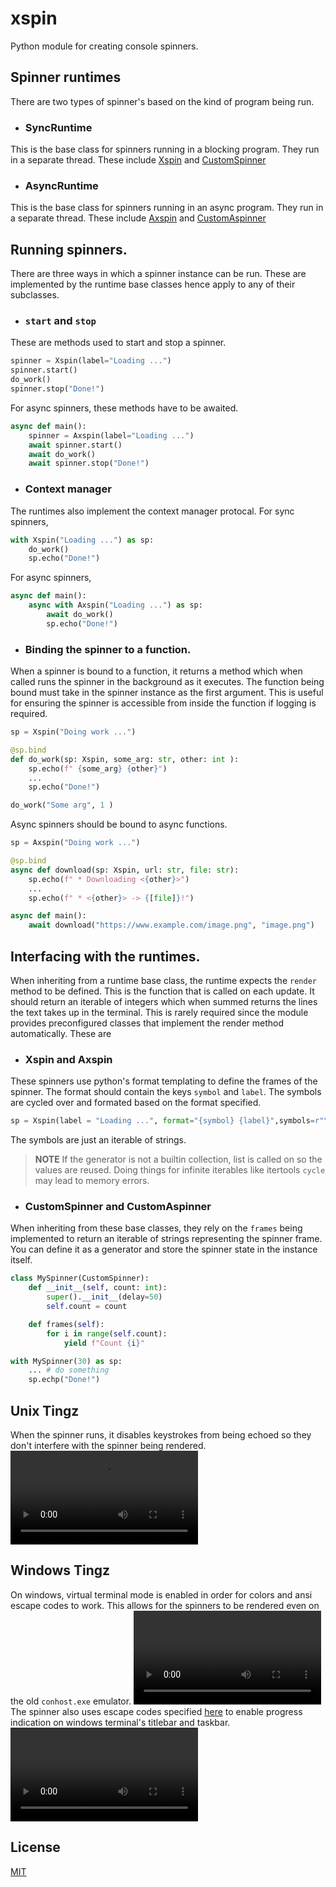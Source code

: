 # xspin
Python module for creating console spinners.

## Spinner runtimes
There are two types of spinner's based on the kind of program being 
run.

- ### SyncRuntime
This is the base class for spinners running in a blocking program.
They run in a separate thread. These include [Xspin](#xspin) and [CustomSpinner](#customspinner)

- ### AsyncRuntime 
This is the base class for spinners running in an async program.
They run in a separate thread. These include [Axspin](#xspin) and [CustomAspinner](#customaspinner)

## Running spinners.
There are three ways in which a spinner instance can be run. These are implemented by
the runtime base classes hence apply to any of their subclasses.

- ### `start` and `stop`
These are methods used to start and stop a spinner.
```python 
spinner = Xspin(label="Loading ...")
spinner.start()
do_work()
spinner.stop("Done!")
```
For async spinners, these methods have to be awaited.
```python 
async def main():
    spinner = Axspin(label="Loading ...")
    await spinner.start()
    await do_work()
    await spinner.stop("Done!")
```

- ### Context manager
The runtimes also implement the context manager protocal.
For sync spinners,
```python
with Xspin("Loading ...") as sp:
    do_work()
    sp.echo("Done!")
```
For async spinners,
```python
async def main():
    async with Axspin("Loading ...") as sp:
        await do_work()
        sp.echo("Done!")
```

- ### Binding the spinner to a function.
When a spinner is bound to a function, it returns a method
which when called runs the spinner in the background as it executes.
The function being bound must take in the spinner instance as the first
argument. This is useful for ensuring the spinner is accessible from inside
the function if logging is required.
```python
sp = Xspin("Doing work ...")

@sp.bind 
def do_work(sp: Xspin, some_arg: str, other: int ):
    sp.echo(f" {some_arg} {other}")
    ...
    sp.echo("Done!")

do_work("Some arg", 1 )

```
Async spinners should be bound to async functions.
```python
sp = Axspin("Doing work ...")

@sp.bind 
async def download(sp: Xspin, url: str, file: str):
    sp.echo(f" * Downloading <{other}>")
    ...
    sp.echo(f" * <{other}> -> {[file]}!")

async def main():
    await download("https://www.example.com/image.png", "image.png")
```

## Interfacing with the runtimes.
When inheriting from a runtime base class, the runtime expects the 
`render` method to be defined. This is the function that is called
on each update. It should return an iterable of integers which 
when summed returns the lines the text takes up in the terminal. This is 
rarely required since the module provides preconfigured classes that implement
the render method automatically. These are

- ### Xspin and Axspin
These spinners use python's format templating to define the frames of the spinner.
The format should contain the keys `symbol` and `label`. The symbols are cycled over
and formated based on the format specified.
```python
sp = Xspin(label = "Loading ...", format="{symbol} {label}",symbols=r"\|/-")
```
The symbols are just an iterable of strings. 
> **NOTE** If the generator is not a builtin collection, list is called on so the 
values are reused. Doing things for infinite iterables like itertools `cycle` may lead 
to memory errors.

- ### CustomSpinner and CustomAspinner
When inheriting from these base classes, they rely on the `frames` being implemented to return
an iterable of strings representing the spinner frame. You can define it as a generator 
and store the spinner state in the instance itself.

```python
class MySpinner(CustomSpinner):
    def __init__(self, count: int):
        super().__init__(delay=50)
        self.count = count

    def frames(self):
        for i in range(self.count):
            yield f"Count {i}"

with MySpinner(30) as sp:
    ... # do something
    sp.echp("Done!")     
```

## Unix Tingz 
When the spinner runs, it disables keystrokes from being echoed so they don't interfere with
the spinner being rendered.
![Demo](https://raw.githubusercontent.com/glamorie/xspin/main/media/ubuntu-demo.mp4)

## Windows Tingz
On windows, virtual terminal mode is enabled in order for colors and ansi escape codes to work. This allows for the spinners to be rendered even on 
the old `conhost.exe` emulator.
![Demo](https://raw.githubusercontent.com/glamorie/xspin/main/media/conhost.mp4)
The spinner also uses escape codes specified [here](https://learn.microsoft.com/en-us/windows/terminal/tutorials/progress-bar-sequences) to enable progress indication on windows terminal's titlebar and taskbar.
![Demo](https://raw.githubusercontent.com/glamorie/xspin/main/media/wt.mp4)

## License
[MIT](LICENSE)